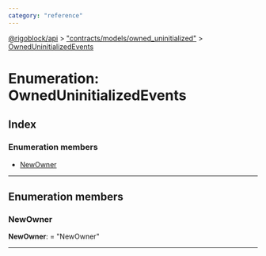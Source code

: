 ```yaml
---
category: "reference"
---
```



[@rigoblock/api](../README.md) > ["contracts/models/owned_uninitialized"](../modules/_contracts_models_owned_uninitialized_.md) > [OwnedUninitializedEvents](../enums/_contracts_models_owned_uninitialized_.owneduninitializedevents.md)

# Enumeration: OwnedUninitializedEvents

## Index

### Enumeration members

* [NewOwner](_contracts_models_owned_uninitialized_.owneduninitializedevents.md#newowner)

---

## Enumeration members

<a id="newowner"></a>

###  NewOwner

**NewOwner**:  = "NewOwner"

___

